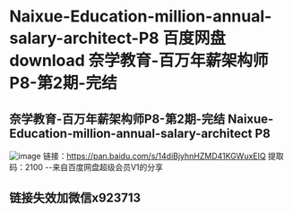 # Naixue-Education-million-annual-salary-architect-P8 百度网盘 download   奈学教育-百万年薪架构师P8-第2期-完结
## 奈学教育-百万年薪架构师P8-第2期-完结 Naixue-Education-million-annual-salary-architect P8
![image](https://user-images.githubusercontent.com/91378327/135024878-49f805ad-ee1a-4d08-826d-1f0fb7bdd26c.png)
链接：https://pan.baidu.com/s/14diBjyhnHZMD41KGWuxEIQ 
提取码：2100 
--来自百度网盘超级会员V1的分享
## 链接失效加微信x923713 
